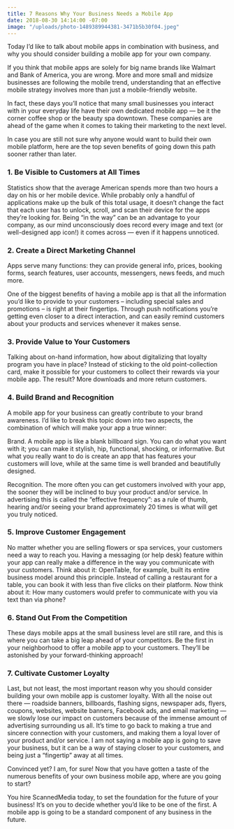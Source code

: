 ```yaml
---
title: 7 Reasons Why Your Business Needs a Mobile App
date: 2018-08-30 14:14:00 -07:00
image: "/uploads/photo-1489389944381-3471b5b30f04.jpeg"
---
```


Today I’d like to talk about mobile apps in combination with business, and why you should consider building a mobile app for your own company.


If you think that mobile apps are solely for big name brands like Walmart and Bank of America, you are wrong. More and more small and midsize businesses are following the mobile trend, understanding that an effective mobile strategy involves more than just a mobile-friendly website.

In fact, these days you’ll notice that many small businesses you interact with in your everyday life have their own dedicated mobile app — be it the corner coffee shop or the beauty spa downtown. These companies are ahead of the game when it comes to taking their marketing to the next level.


In case you are still not sure why anyone would want to build their own mobile platform, here are the top seven benefits of going down this path sooner rather than later.

### 1. Be Visible to Customers at All Times

Statistics show that the average American spends more than two hours a day on his or her mobile device. While probably only a handful of applications make up the bulk of this total usage, it doesn’t change the fact that each user has to unlock, scroll, and scan their device for the apps they’re looking for. Being “in the way” can be an advantage to your company, as our mind unconsciously does record every image and text (or well-designed app icon!) it comes across — even if it happens unnoticed.

### 2. Create a Direct Marketing Channel

Apps serve many functions: they can provide general info, prices, booking forms, search features, user accounts, messengers, news feeds, and much more.


One of the biggest benefits of having a mobile app is that all the information you’d like to provide to your customers – including special sales and promotions – is right at their fingertips. Through push notifications you’re getting even closer to a direct interaction, and can easily remind customers about your products and services whenever it makes sense.

### 3. Provide Value to Your Customers

Talking about on-hand information, how about digitalizing that loyalty program you have in place? Instead of sticking to the old point-collection card, make it possible for your customers to collect their rewards via your mobile app. The result? More downloads and more return customers.

### 4. Build Brand and Recognition

A mobile app for your business can greatly contribute to your brand awareness. I’d like to break this topic down into two aspects, the combination of which will make your app a true winner:


Brand. A mobile app is like a blank billboard sign. You can do what you want with it; you can make it stylish, hip, functional, shocking, or informative. But what you really want to do is create an app that has features your customers will love, while at the same time is well branded and beautifully designed.


Recognition. The more often you can get customers involved with your app, the sooner they will be inclined to buy your product and/or service. In advertising this is called the “effective frequency”: as a rule of thumb, hearing and/or seeing your brand approximately 20 times is what will get you truly noticed.

### 5. Improve Customer Engagement

No matter whether you are selling flowers or spa services, your customers need a way to reach you. Having a messaging (or help desk) feature within your app can really make a difference in the way you communicate with your customers. Think about it: OpenTable, for example, built its entire business model around this principle. Instead of calling a restaurant for a table, you can book it with less than five clicks on their platform. Now think about it: How many customers would prefer to communicate with you via text than via phone?

### 6. Stand Out From the Competition

These days mobile apps at the small business level are still rare, and this is where you can take a big leap ahead of your competitors. Be the first in your neighborhood to offer a mobile app to your customers. They’ll be astonished by your forward-thinking approach!

### 7. Cultivate Customer Loyalty

Last, but not least, the most important reason why you should consider building your own mobile app is customer loyalty. With all the noise out there — roadside banners, billboards, flashing signs, newspaper ads, flyers, coupons, websites, website banners, Facebook ads, and email marketing — we slowly lose our impact on customers because of the immense amount of advertising surrounding us all. It’s time to go back to making a true and sincere connection with your customers, and making them a loyal lover of your product and/or service. I am not saying a mobile app is going to save your business, but it can be a way of staying closer to your customers, and being just a “fingertip” away at all times.

Convinced yet? I am, for sure! Now that you have gotten a taste of the numerous benefits of your own business mobile app, where are you going to start?


You hire ScannedMedia today, to set the foundation for the future of your business! It’s on you to decide whether you’d like to be one of the first. A mobile app is going to be a standard component of any business in the future.